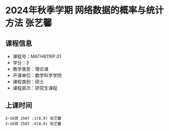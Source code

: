 # 2024年秋季学期 网络数据的概率与统计方法 张艺馨






## 课程信息

- 课程号：MATH6116P.01
- 学分：3
- 教学类型：理论课
- 开课单位：数学科学学院
- 课程类别：硕士
- 课程层次：研究生课程

## 上课时间

```
2~16周 2507 :1(8,9) 张艺馨
2~16周 2507 :4(8,9) 张艺馨
```

